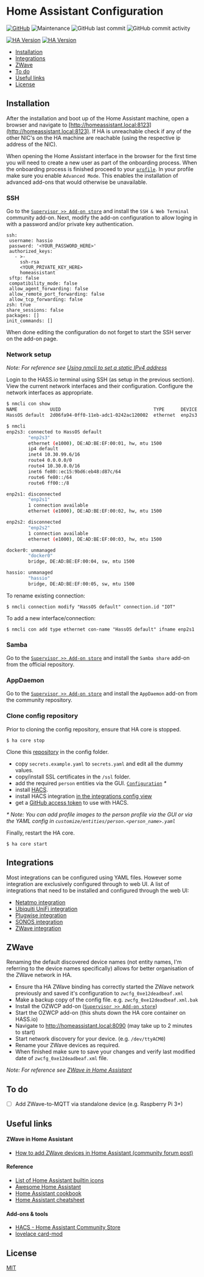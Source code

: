 # Home Assistant Configuration <!-- omit in toc -->

[![GitHub](https://img.shields.io/github/license/QNimbus/homeassistant-config?style=for-the-badge)](LICENSE)
![Maintenance](https://img.shields.io/maintenance/yes/2020?style=for-the-badge)
![GitHub last commit](https://img.shields.io/github/last-commit/QNimbus/homeassistant-config?style=for-the-badge)
![GitHub commit activity](https://img.shields.io/github/commit-activity/m/QNimbus/homeassistant-config?style=for-the-badge)

[![HA Version](https://img.shields.io/static/v1?label=HA%20current%20version&message=0.117.5&color=%23007ec6&style=for-the-badge)](https://github.com/home-assistant/home-assistant/releases/latest)
[![HA Version](https://img.shields.io/static/v1?label=HA%20initial%20version&message=0.116.0&color=%239f9f9f&style=for-the-badge)](https://github.com/home-assistant/core/releases/0.116.0)

- [Installation](#installation)
- [Integrations](#integrations)
- [ZWave](#zwave)
- [To do](#to-do)
- [Useful links](#useful-links)
- [License](#license)

## Installation

After the installation and boot up of the Home Assistant machine, open a browser and navigate to [http://homeassistant.local:8123](http://homeassistant.local:8123). If HA is unreachable check if any of the other NIC's on the HA machine are reachable (using the respective ip address of the NIC).

When opening the Home Assistant interface in the browser for the first time you will need to create a new user as part of the onboarding process. When the onboarding process is finished proceed to your [`profile`](http://homeassistant.local:8123/profile). In your profile make sure you enable `Advanced Mode`. This enables the installation of advanced add-ons that would otherwise be unavailable.

### SSH

Go to the [`Supervisor >> Add-on store`](http://homeassistant.local:8123/hassio/store) and install the `SSH & Web Terminal` community add-on. Next, modify the add-on configuration to allow loging in with a password and/or private key authentication.

 ```
 ssh:
  username: hassio
  password: '<YOUR_PASSWORD_HERE>'
  authorized_keys:
    - >-
      ssh-rsa
      <YOUR_PRIVATE_KEY_HERE>
      homeassistant
  sftp: false
  compatibility_mode: false
  allow_agent_forwarding: false
  allow_remote_port_forwarding: false
  allow_tcp_forwarding: false
zsh: true
share_sessions: false
packages: []
init_commands: []
 ```

When done editing the configuration do not forget to start the SSH server on the add-on page.

### Network setup

*Note: For reference see [Using nmcli to set a static IPv4 address](https://github.com/home-assistant/operating-system/blob/dev/Documentation/network.md#using-nmcli-to-set-a-static-ipv4-address)*

Login to the HASS.io terminal using SSH (as setup in the previous section). View the current network interfaces and their configuration. Configure the network interfaces as appropriate.

```bash
$ nmcli con show
NAME            UUID                                  TYPE      DEVICE
HassOS default  2d06fa94-0ff0-11eb-adc1-0242ac120002  ethernet  enp2s3

$ nmcli
enp2s3: connected to HassOS default
        "enp2s3"
        ethernet (e1000), DE:AD:BE:EF:00:01, hw, mtu 1500
        ip4 default
        inet4 10.30.99.6/16
        route4 0.0.0.0/0
        route4 10.30.0.0/16
        inet6 fe80::ec15:9bd6:eb48:d87c/64
        route6 fe80::/64
        route6 ff00::/8

enp2s1: disconnected
        "enp2s1"
        1 connection available
        ethernet (e1000), DE:AD:BE:EF:00:02, hw, mtu 1500

enp2s2: disconnected
        "enp2s2"
        1 connection available
        ethernet (e1000), DE:AD:BE:EF:00:03, hw, mtu 1500

docker0: unmanaged
        "docker0"
        bridge, DE:AD:BE:EF:00:04, sw, mtu 1500

hassio: unmanaged
        "hassio"
        bridge, DE:AD:BE:EF:00:05, sw, mtu 1500
```

To rename existing connection:

`$ nmcli connection modify "HassOS default" connection.id "IOT"`

To add a new interface/connection:

`$ nmcli con add type ethernet con-name "HassOS default" ifname enp2s1`

### Samba

Go to the [`Supervisor >> Add-on store`](http://homeassistant.local:8123/hassio/store) and install the `Samba share` add-on from the official repository.

### AppDaemon

Go to the [`Supervisor >> Add-on store`](http://homeassistant.local:8123/hassio/store) and install the `AppDaemon` add-on from the community repository.

### Clone config repository

Prior to cloning the config repository, ensure that HA core is stopped.

`$ ha core stop`

Clone this [repository](https://github.com/QNimbus/homeassistant-config.git) in the config folder.

- copy `secrets.example.yaml` to `secrets.yaml` and edit all the dummy values.
- copy/install SSL certificates in the `/ssl` folder.
- add the required `person` entities via the GUI. [`Configuration`](http://homeassistant.local:8123/config/person) *\**
- install [HACS](https://hacs.xyz/docs/installation/manual).
- install HACS integration [in the integrations config view](http://homeassistant.local:8123/config/integrations)
- get a [GitHub access token](https://github.com/settings/tokens) to use with HACS.

*\* Note: You can add profile images to the person profile via the GUI or via the YAML config in `customize/entities/person.<person_name>.yaml`*

Finally, restart the HA core.

`$ ha core start`

## Integrations

Most integrations can be configured using YAML files. However some integration are exclusively configured through to web UI. A list of integrations that need to be installed and configured through the web UI:

- [Netatmo integration](https://www.home-assistant.io/integrations/netatmo/)
- [Ubiquiti UniFi integration](https://www.home-assistant.io/integrations/unifi/)
- [Plugwise integration](https://www.home-assistant.io/integrations/plugwise/)
- [SONOS integration](https://www.home-assistant.io/integrations/sonos/)
- [ZWave integration](https://www.home-assistant.io/integrations/zwave/)

## ZWave

Renaming the default discovered device names (not entity names, I'm referring to the device names specifically) allows for better organisation of the ZWave network in HA.

- Ensure tha HA ZWave binding has correctly started the ZWave network previously and saved it's configuration to `zwcfg_0xe12deadbeaf.xml`
- Make a backup copy of the config file. e.g. `zwcfg_0xe12deadbeaf.xml.bak`
- Install the OZWCP add-on ([`Supervisor >> Add-on store`](http://homeassistant.local:8123/hassio/store))
- Start the OZWCP add-on (this shuts down the HA core container on HASS.io)
- Navigate to http://homeassistant.local:8090 (may take up to 2 minutes to start)
- Start network discovery for your device. (e.g. `/dev/ttyACM0`)
- Rename your ZWave devices as required.
- When finished make sure to save your changes and verify last modified date of `zwcfg_0xe12deadbeaf.xml` file.

*Note: For reference see [ZWave in Home Assistant](#zwave-in-home-assistant)*

## To do

- [ ] Add ZWave-to-MQTT via standalone device (e.g. Raspberry Pi 3+)

## Useful links

#### ZWave in Home Assistant

- [How to add ZWave devices in Home Assistant (community forum post)](https://community.home-assistant.io/t/aeon-labs-z-wave-door-window-sensor/403/27)

#### Reference

- [List of Home Assistant builtin icons](https://gist.github.com/QNimbus/5fb74d8ab5b68db3731f06eefedda3f7)
- [Awesome Home Assistant](https://www.awesome-ha.com/)
- [Home Assistant cookbook](https://www.home-assistant.io/cookbook/)
- [Home Assistant cheatsheet](https://github.com/arsaboo/homeassistant-config/blob/master/HASS%20Cheatsheet.md)

#### Add-ons & tools

- [HACS - Home Assistant Community Store](https://hacs.xyz/)
- [lovelace card-mod](https://github.com/thomasloven/lovelace-card-mod)

## License

[MIT](LICENSE)
